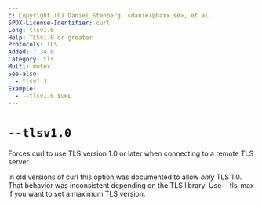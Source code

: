 ```yaml
---
c: Copyright (C) Daniel Stenberg, <daniel@haxx.se>, et al.
SPDX-License-Identifier: curl
Long: tlsv1.0
Help: TLSv1.0 or greater
Protocols: TLS
Added: 7.34.0
Category: tls
Multi: mutex
See-also:
  - tlsv1.3
Example:
  - --tlsv1.0 $URL
---
```


# `--tlsv1.0`

Forces curl to use TLS version 1.0 or later when connecting to a remote TLS server.

In old versions of curl this option was documented to allow _only_ TLS 1.0.
That behavior was inconsistent depending on the TLS library. Use --tls-max if
you want to set a maximum TLS version.

